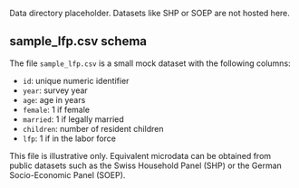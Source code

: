 Data directory placeholder. Datasets like SHP or SOEP are not hosted here.

## sample_lfp.csv schema
The file `sample_lfp.csv` is a small mock dataset with the following columns:

- `id`: unique numeric identifier
- `year`: survey year
- `age`: age in years
- `female`: 1 if female
- `married`: 1 if legally married
- `children`: number of resident children
- `lfp`: 1 if in the labor force

This file is illustrative only. Equivalent microdata can be obtained from
public datasets such as the Swiss Household Panel (SHP) or the German
Socio-Economic Panel (SOEP).
